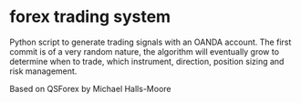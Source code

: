 # forex trading system  

Python script to generate trading signals with an OANDA account.
The first commit is of a very random nature, the algorithm will eventually grow to determine when to trade, which instrument, direction, position sizing and risk management.

Based on QSForex by Michael Halls-Moore
